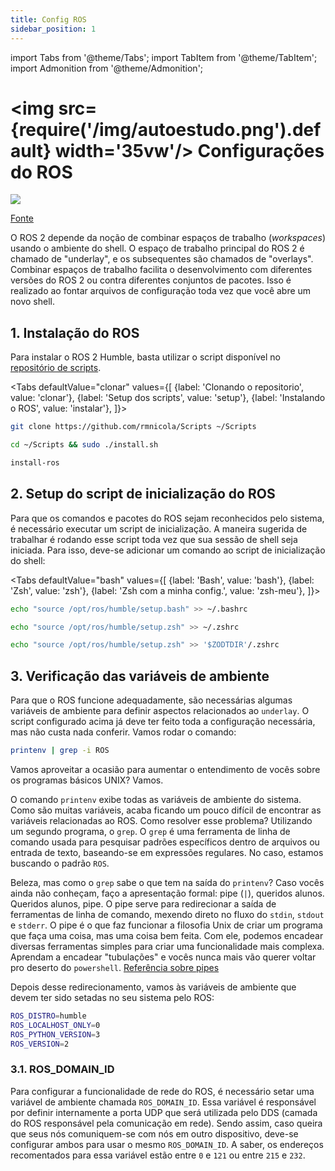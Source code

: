 ```yaml
---
title: Config ROS
sidebar_position: 1
---
```


import Tabs from '@theme/Tabs';
import TabItem from '@theme/TabItem';
import Admonition from '@theme/Admonition';

# <img src={require('/img/autoestudo.png').default} width='35vw'/> Configurações do ROS

![](/img/ros2_overlay.webp)

[Fonte](https://roboticseabass.com/2023/07/09/updated-guide-docker-and-ros2/)

O ROS 2 depende da noção de combinar espaços de trabalho (*workspaces*) usando o
ambiente do shell. O espaço de trabalho principal do ROS 2 é chamado de
"underlay", e os subsequentes são chamados de "overlays". Combinar espaços de 
trabalho facilita o desenvolvimento com diferentes versões do ROS 2 ou contra 
diferentes conjuntos de pacotes. Isso é realizado ao fontar arquivos de 
configuração toda vez que você abre um novo shell.

## 1. Instalação do ROS 

Para instalar o ROS 2 Humble, basta utilizar o script disponível no [repositório
de scripts](https://github.com/rmnicola/Scripts.git).

<Tabs defaultValue="clonar" values={[
        {label: 'Clonando o repositorio', value: 'clonar'},
        {label: 'Setup dos scripts', value: 'setup'},
        {label: 'Instalando o ROS', value: 'instalar'},
  ]}>

<TabItem value="clonar">

```bash
git clone https://github.com/rmnicola/Scripts ~/Scripts 
```

</TabItem>

<TabItem value="setup">

```bash
cd ~/Scripts && sudo ./install.sh
```

</TabItem>

<TabItem value="instalar">

```bash
install-ros
```

</TabItem>
</Tabs>


## 2. Setup do script de inicialização do ROS 

Para que os comandos e pacotes do ROS sejam reconhecidos pelo sistema, é 
necessário executar um script de inicialização. A maneira sugerida de trabalhar 
é rodando esse script toda vez que sua sessão de shell seja iniciada. Para isso, 
deve-se adicionar um comando ao script de inicialização do shell:

<Tabs defaultValue="bash" values={[
        {label: 'Bash', value: 'bash'},
        {label: 'Zsh', value: 'zsh'},
        {label: 'Zsh com a minha config.', value: 'zsh-meu'},
  ]}>

<TabItem value="bash">

```bash
echo "source /opt/ros/humble/setup.bash" >> ~/.bashrc
```

</TabItem>

<TabItem value="zsh">

```bash
echo "source /opt/ros/humble/setup.zsh" >> ~/.zshrc
```

</TabItem>

<TabItem value="zsh-meu">

```bash
echo "source /opt/ros/humble/setup.zsh" >> '$ZODTDIR'/.zshrc
```

</TabItem>
</Tabs>

## 3. Verificação das variáveis de ambiente

Para que o ROS funcione adequadamente, são necessárias algumas variáveis de 
ambiente para definir aspectos relacionados ao `underlay`.
O script configurado acima já deve ter feito toda a configuração necessária, 
mas não custa nada conferir. Vamos rodar o comando:

```bash
printenv | grep -i ROS 
```

Vamos aproveitar a ocasião para aumentar o entendimento de vocês sobre os 
programas básicos UNIX? Vamos.

O comando `printenv` exibe todas as variáveis de ambiente do sistema. Como são 
muitas variáveis, acaba ficando um pouco difícil de encontrar as variáveis 
relacionadas ao ROS. Como resolver esse problema? Utilizando um segundo programa, 
o `grep`. O `grep` é uma ferramenta de linha de comando usada para pesquisar 
padrões específicos dentro de arquivos ou entrada de texto, baseando-se em 
expressões regulares. No caso, estamos buscando o padrão `ROS`.

Beleza, mas como o `grep` sabe o que tem na saída do `printenv`? Caso vocês 
ainda não conheçam, faço a apresentação formal: pipe (`|`), queridos alunos. 
Queridos alunos, pipe. O pipe serve para redirecionar a saída de ferramentas 
de linha de comando, mexendo direto no fluxo do `stdin`, `stdout` e `stderr`.
O pipe é o que faz funcionar a filosofia Unix de criar um programa que faça 
uma coisa, mas uma coisa bem feita. Com ele, podemos encadear diversas ferramentas 
simples para criar uma funcionalidade mais complexa. Aprendam a encadear 
"tubulações" e vocês nunca mais vão querer voltar pro deserto do `powershell`. 
[Referência sobre pipes](https://dev.to/leandronsp/entendendo-unix-pipes-3k56)

Depois desse redirecionamento, vamos às variáveis de ambiente que devem ter sido 
setadas no seu sistema pelo ROS:

```bash
ROS_DISTRO=humble
ROS_LOCALHOST_ONLY=0
ROS_PYTHON_VERSION=3
ROS_VERSION=2
```

### 3.1. ROS_DOMAIN_ID

Para configurar a funcionalidade de rede do ROS, é necessário setar uma
variável de ambiente chamada `ROS_DOMAIN_ID`. Essa variável é responsável por
definir internamente a porta UDP que será utilizada pelo DDS (camada do ROS
responsável pela comunicação em rede). Sendo assim, caso queira que seus nós
comuniquem-se com nós em outro dispositivo, deve-se configurar ambos para usar
o mesmo `ROS_DOMAIN_ID`. A saber, os endereços recomentados para essa variável
estão entre `0` e `121` ou entre `215` e `232`.
